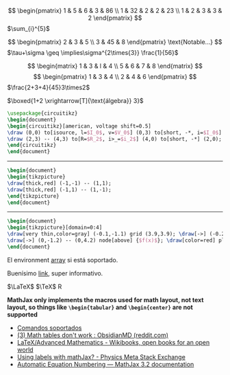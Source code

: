 $$
\begin{pmatrix}
1 & 5 & 6 & 3 & 86 \\
1 & 32 & 2 & 2 & 23 \\
1 & 2 & 3 & 3 & 2
\end{pmatrix}
$$
$\sum_{i}^{5}$

$$
\begin{pmatrix}
2 & 3 & 5 \\
3 & 45 & 8
\end{pmatrix}
\text{Notable...}
$$
$\tau+\sigma \geq \implies\sigma^{2\times{3}} \frac{1}{56}$

$$
\begin{matrix}
1 & 3 & l & 4 \\
5 & 6 & 7 & 8
\end{matrix}
$$
$$
\begin{pmatrix}
1 & 3 & 4 \\
2 & 4 & 6
\end{pmatrix}
$$
$\frac{2+3+4}{45}3\times2$

$\boxed{1+2 \xrightarrow[T]{\text{álgebra}} 3}$

```tikz 
\usepackage{circuitikz} 
\begin{document} 
\begin{circuitikz}[american, voltage shift=0.5] 
\draw (0,0) to[isource, l=$I_0$, v=$V_0$] (0,3) to[short, -*, i=$I_0$] (2,3) to[R=$R_1$, i>_=$i_1$] (2,0) -- (0,0); 
\draw (2,3) -- (4,3) to[R=$R_2$, i>_=$i_2$] (4,0) to[short, -*] (2,0); 
\end{circuitikz} 
\end{document}
```
---
```tikz
\begin{document}
\begin{tikzpicture}
\draw[thick,red] (-1,-1) -- (1,1); 
\draw[thick,red] (-1,1) -- (1,-1); 
\end{tikzpicture}
\end{document}
```
---
```tikz 
\begin{document} 
\begin{tikzpicture}[domain=0:4] 
\draw[very thin,color=gray] (-0.1,-1.1) grid (3.9,3.9); \draw[->] (-0.2,0) -- (4.2,0) node[right] {$x$}; 
\draw[->] (0,-1.2) -- (0,4.2) node[above] {$f(x)$}; \draw[color=red] plot (\x,\x) node[right] {$f(x) =x$}; \draw[color=blue] plot (\x,{sin(\x r)}) node[right] {$f(x) = \sin x$}; \draw[color=orange] plot (\x,{0.05*exp(\x)}) node[right] {$f(x) = \frac{1}{20} \mathrm e^x$}; \end{tikzpicture} 
\end{document}
```

El environment [array](https://tex.stackexchange.com/questions/204838/difference-between-tabular-and-array-environment#:~:text=The%20array%20environment%20is%20for,be%20typeset%20in%20text%20mode%20.) si está soportado.

Buenísimo [link](https://en.wikibooks.org/wiki/LaTeX/Mathematics#Matrices_and_arrays), super informativo.

$\LaTeX$ $\TeX$
$\textsf{R}$

**MathJax only implements the macros used for math layout, not text layout, so things like `\begin{tabular}` and `\begin{center}` are not supported**

 - [Comandos soportados](https://docs.mathjax.org/en/latest/input/tex/macros/index.html#t)
 - [(3) Math tables don't work : ObsidianMD (reddit.com)](https://www.reddit.com/r/ObsidianMD/comments/lm6gr7/math_tables_dont_work/)
 - [LaTeX/Advanced Mathematics - Wikibooks, open books for an open world](https://en.wikibooks.org/wiki/LaTeX/Advanced_Mathematics)
 - [Using labels with mathJax? - Physics Meta Stack Exchange](https://physics.meta.stackexchange.com/questions/5396/using-labels-with-mathjax)
 - [Automatic Equation Numbering — MathJax 3.2 documentation](https://docs.mathjax.org/en/latest/input/tex/eqnumbers.html)
